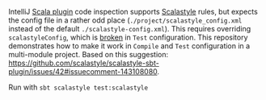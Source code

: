 IntelliJ [Scala plugin](http://plugins.jetbrains.com/plugin/?idea&id=1347) code inspection 
supports [Scalastyle](http://www.scalastyle.org/) rules, but expects the config file in a rather 
odd place (`./project/scalastyle_config.xml` instead of the default `./scalastyle-config.xml`). 
This requires overriding `scalastyleConfig`, which is 
[broken](https://github.com/scalastyle/scalastyle-sbt-plugin/issues/44) in `Test` configuration. 
This repository demonstrates how to make it work in `Compile` and `Test` configuration in a 
multi-module project. Based on this suggestion: 
https://github.com/scalastyle/scalastyle-sbt-plugin/issues/42#issuecomment-143108080.

Run with `sbt scalastyle test:scalastyle`
